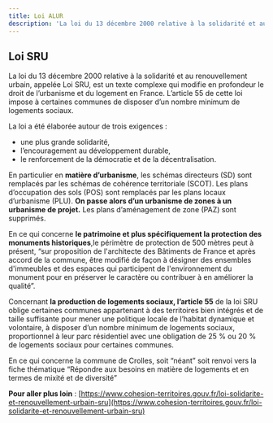 ```yaml
---
title: Loi ALUR
description: 'La loi du 13 décembre 2000 relative à la solidarité et au renouvellement urbain, appelée Loi SRU, est un texte complexe qui modifie en profondeur le droit de l’urbanisme et du logement en France. L’article 55 de cette loi impose à certaines communes de disposer d’un nombre minimum de logements sociaux.'
---
```


## Loi SRU

La loi du 13 décembre 2000 relative à la solidarité et au renouvellement urbain, appelée Loi SRU, est un texte complexe qui modifie en profondeur le droit de l’urbanisme et du logement en France. L’article 55 de cette loi impose à certaines communes de disposer d’un nombre minimum de logements sociaux.

La loi a été élaborée autour de trois exigences :
- une plus grande solidarité,
- l’encouragement au développement durable,
- le renforcement de la démocratie et de la décentralisation.

En particulier en **matière d’urbanisme**, les schémas directeurs (SD) sont remplacés par les schémas de cohérence territoriale (SCOT). Les plans d’occupation des sols (POS) sont remplacés par les plans locaux d’urbanisme (PLU). **On passe alors d’un urbanisme de zones à un urbanisme de projet.** Les plans d’aménagement de zone (PAZ) sont supprimés.

En ce qui concerne **le patrimoine et plus spécifiquement la protection des monuments historiques**,le périmètre de protection de 500 mètres peut à présent, “sur proposition de l'architecte des Bâtiments de France et après accord de la commune, être modifié de façon à désigner des ensembles d'immeubles et des espaces qui participent de l'environnement du monument pour en préserver le caractère ou contribuer à en améliorer la qualité”.

Concernant **la production de logements sociaux, l’article 55** de la loi SRU oblige certaines communes appartenant à des territoires bien intégrés et de taille suffisante pour mener une politique locale de l’habitat dynamique et volontaire, à disposer d’un nombre minimum de logements sociaux, proportionnel à leur parc résidentiel avec une obligation de 25 % ou 20 % de logements sociaux pour certaines communes.

En ce qui concerne la commune de Crolles, soit “néant” soit renvoi vers la fiche thématique “Répondre 	aux besoins en matière de logements et en termes de mixité et de 	diversité”

**Pour aller plus loin** : [https://www.cohesion-territoires.gouv.fr/loi-solidarite-et-renouvellement-urbain-sru](https://www.cohesion-territoires.gouv.fr/loi-solidarite-et-renouvellement-urbain-sru)
